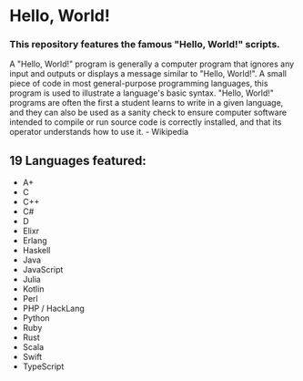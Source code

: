 # Hello, World!

### This repository features the famous "Hello, World!" scripts.

A "Hello, World!" program is generally a computer program that ignores any input and outputs or displays a message similar to "Hello, World!". A small piece of code in most general-purpose programming languages, this program is used to illustrate a language's basic syntax. "Hello, World!" programs are often the first a student learns to write in a given language, and they can also be used as a sanity check to ensure computer software intended to compile or run source code is correctly installed, and that its operator understands how to use it. - Wikipedia

## 19 Languages featured:

- A+
- C
- C++
- C#
- D
- Elixr
- Erlang
- Haskell
- Java
- JavaScript
- Julia
- Kotlin
- Perl
- PHP / HackLang
- Python
- Ruby
- Rust
- Scala
- Swift
- TypeScript
